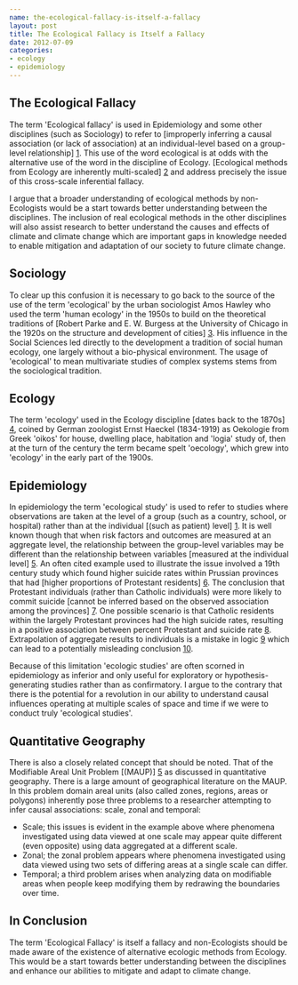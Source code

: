 ```yaml
--- 
name: the-ecological-fallacy-is-itself-a-fallacy
layout: post
title: The Ecological Fallacy is Itself a Fallacy
date: 2012-07-09
categories: 
- ecology
- epidemiology
---
```


The Ecological Fallacy
----

The term 'Ecological fallacy' is used in Epidemiology and some other disciplines (such as Sociology) to refer to [improperly inferring a causal association (or lack of association) at an individual-level based on a group-level relationship] [1]. This use of the word ecological is at odds with the alternative use of the word in the discipline of Ecology.  [Ecological methods from Ecology are inherently multi-scaled] [2] and address precisely the issue of this cross-scale inferential fallacy.  

I argue that a broader understanding of ecological methods by non-Ecologists would be a start towards better understanding between the disciplines.  The inclusion of real ecological methods in the other disciplines will also assist research to better understand the causes and effects of climate and climate change which are important gaps in knowledge needed to enable mitigation and adaptation of our society to future climate change.  

Sociology
----

To clear up this confusion it is necessary to go back to the source of the use of the term 'ecological' by the urban sociologist Amos Hawley who used the term 'human ecology' in the 1950s to build on the theoretical traditions of [Robert Parke and E. W. Burgess at the University of Chicago in the 1920s on the structure and development of cities] [3]. His influence in the Social Sciences led directly to the development a tradition of social human ecology, one largely without a bio-physical environment.  The usage of 'ecological' to mean multivariate studies of complex systems stems from the sociological tradition.

Ecology
----

The term 'ecology' used in the Ecology discipline [dates back to the 1870s] [4], coined by German zoologist Ernst Haeckel (1834-1919) as Oekologie from Greek 'oikos' for house, dwelling place, habitation and 'logia' study of, then at the turn of the century the term became spelt 'oecology', which grew into 'ecology' in the early part of the 1900s.  

Epidemiology
----

In epidemiology the term 'ecological study' is used to refer to studies where observations are taken at the level of a group (such as a country, school, or hospital) rather than at the individual [(such as patient) level] [1].  It is well known though that when risk factors and outcomes are measured at an aggregate level, the relationship between the group-level variables may be different than the relationship between variables [measured at the individual level] [5]. An often cited example used to illustrate the issue involved a 19th century study which found higher suicide rates within Prussian provinces that had [higher proportions of Protestant residents] [6]. The conclusion that Protestant individuals (rather than Catholic individuals) were more likely to commit suicide [cannot be inferred based on the observed association among the provinces] [7]. One possible scenario is that Catholic residents within the largely Protestant provinces had the high suicide rates, resulting in a positive association between percent Protestant and suicide rate [8]. Extrapolation of aggregate results to individuals is a mistake in logic [9] which can lead to a potentially misleading conclusion [10]. 

Because of this limitation 'ecologic studies' are often scorned in epidemiology as inferior and only useful for exploratory or hypothesis-generating studies rather than as confirmatory.  I argue to the contrary that there is the potential for a revolution in our ability to understand causal influences operating at multiple scales of space and time if we were to conduct truly 'ecological studies'.  

Quantitative Geography
----

There is also a closely related concept that should be noted.  That of the Modifiable Areal Unit Problem [(MAUP)] [5] as discussed in quantitative geography.  There is a large amount of geographical literature on the MAUP.  In this problem domain areal units (also called zones, regions, areas or polygons) inherently pose three problems to a researcher attempting to infer causal associations: scale, zonal and temporal:
* Scale; this issues is evident in the example above where phenomena investigated using data viewed at one scale may appear quite different (even opposite) using data aggregated at a different scale.
* Zonal; the zonal problem appears where phenomena investigated using data viewed using two sets of differing areas at a single scale can differ.
* Temporal; a third problem arises when analyzing data on modifiable areas when people keep modifying them by redrawing the boundaries over time.  

In Conclusion
----
The term 'Ecological Fallacy' is itself a fallacy and non-Ecologists should be made aware of the existence of alternative ecologic methods from Ecology.  This would be a start towards better understanding between the disciplines and enhance our abilities to mitigate and adapt to climate change.


[1]: http://www.springer.com/medicine/book/978-1-4419-1004-2 "Marc Gellman, J. Rick Turner. Encyclopedia of Behavioral Medicine Springer, 2012."
[2]: http://cup.columbia.edu/book/978-0-231-06919-9/toward-a-unified-ecology "Timothy F. H. Allen, Thomas W. Hoekstra. Toward a unified ecology. Columbia University Press, 1993."
[3]: http://books.google.com.au/books?id=PCBWr5UySs8C&dq=Meade%20and%20Earickson%202000%20medical%20geography&source=gbs_book_other_versions "Melinda S. Meade, Robert J. Earickson Medical Geography. Guilford Press 2005."
[4]: http://en.wikipedia.org/wiki/Ecology "Wikipedia"
[5]: http://en.wikipedia.org/wiki/Modifiable_areal_unit_problem "Openshaw, S. (1984). The Modifiable Areal Unit Problem. Norwich: Geo Books. ISBN 0-86094-134-5." 
[6]: http://books.google.com.au/books?hl=en&lr=&id=v23YleX1UskC&oi=fnd&pg=PA9&dq=durkheim&ots=sXTEH3naVk&sig=ycS5kkxwSUA_gA84ts3iXrYNStI#v=onepage&q&f=false "Durkheim, E. (1951). Suicide: A study in sociology (Spaulding & Simpson, trans.). Glencoe, IL: Free Press.(Original Work Published 1897)." 
[7]: http://www.ncbi.nlm.nih.gov/pubmed/7137430 "Morgenstern, H. (1982). Uses of ecologic analysis in epidemiologic research. American Journal of Public Health, 72(12)"
[8]: http://ije.oxfordjournals.org/content/early/2011/05/24/ije.dyr081.full "Robinson, W.S. (1950). Ecological Correlations and the Behavior of Individuals. American Sociological Review (American Sociological Review, Vol. 15, No. 3) 15 (3): 351???357."
[9]: http://ije.oxfordjournals.org/content/early/2011/05/24/ije.dyr081.full "Robinson, W. S. (2009). Ecological correlations and the behavior of individuals. International Journal of Epidemiology, 38(2)"
[10]: http://ije.oxfordjournals.org/content/early/2011/05/24/ije.dyr081.full "Grotenhuis, Manfred, Rob Eisinga, and SV Subramanian. Robinson???s Ecological Correlations and the Behavior of Individuals: methodological corrections. International journal of epidemiology 40, no. 4 2011: 1123-5."

